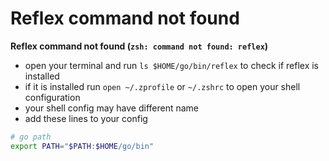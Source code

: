 # Reflex command not found

**Reflex command not found (`zsh: command not found: reflex`)**

* open your terminal and run `ls $HOME/go/bin/reflex` to check if reflex is installed
* if it is installed run `open ~/.zprofile` or `~/.zshrc` to open your shell configuration
* your shell config may have different name
* add these lines to your config

```bash
# go path
export PATH="$PATH:$HOME/go/bin"
```